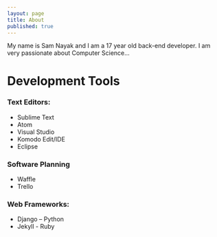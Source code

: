```yaml
---
layout: page
title: About
published: true
---
```


My name is Sam Nayak and I am a 17 year old back-end developer. I am very passionate about Computer Science...




# Development Tools

### Text Editors:

- Sublime Text
- Atom
- Visual Studio
- Komodo Edit/IDE
- Eclipse

### Software Planning

- Waffle
- Trello

### Web Frameworks:
- Django – Python
- Jekyll - Ruby
